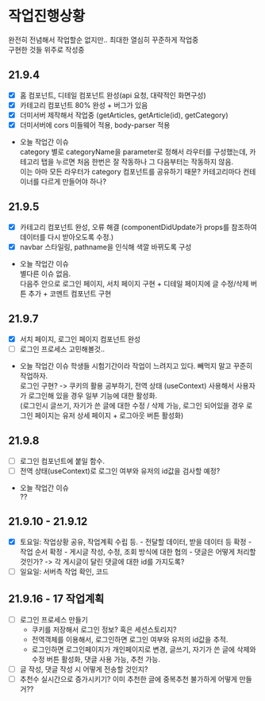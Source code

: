 # 작업진행상황

완전히 전념해서 작업할순 없지만.. 최대한 열심히 꾸준하게 작업중  
구현한 것들 위주로 작성중

## 21.9.4

-   [x] 홈 컴포넌트, 디테일 컴포넌트 완성(api 요청, 대략적인 화면구성)
-   [x] 카테고리 컴포넌트 80% 완성 + 버그가 있음
-   [x] 더미서버 제작해서 작업중 (getArticles, getArticle(id), getCategory)
-   [x] 더미서버에 cors 미들웨어 적용, body-parser 적용

-   오늘 작업간 이슈  
    category 별로 categoryName을 parameter로 정해서 라우터를 구성했는데, 카테고리 탭을 누르면 처음 한번은 잘 작동하나 그 다음부터는 작동하지 않음.  
    이는 아마 모든 라우터가 category 컴포넌트를 공유하기 때문? 카테고리마다 컨테이너를 다르게 만들어야 하나?

## 21.9.5

-   [x] 카테고리 컴포넌트 완성, 오류 해결 (componentDidUpdate가 props를 참조하여 데이터를 다시 받아오도록 수정.)
-   [x] navbar 스타일링, pathname을 인식해 색깔 바뀌도록 구성

-   오늘 작업간 이슈  
    별다른 이슈 없음.  
    다음주 안으로 로그인 페이지, 서치 페이지 구현 + 디테일 페이지에 글 수정/삭제 버튼 추가 + 코멘트 컴포넌트 구현

## 21.9.7

-   [x] 서치 페이지, 로그인 페이지 컴포넌트 완성
-   [ ] 로그인 프로세스 고민해볼것..

-   오늘 작업간 이슈
    학생들 시험기간이라 작업이 느려지고 있다. 빼먹지 말고 꾸준히 작업하자.  
    로그인 구현? -> 쿠키의 활용 공부하기, 전역 상태 (useContext) 사용해서 사용자가 로그인해 있을 경우 일부 기능에 대한 활성화.  
     (로그인시 글쓰기, 자기가 쓴 글에 대한 수정 / 삭제 가능, 로그인 되어있을 경우 로그인 페이지는 유저 상세 페이지 + 로그아웃 버튼 활성화)

## 21.9.8

-   [ ] 로그인 컴포넌트에 붙일 함수.
-   [ ] 전역 상태(useContext)로 로그인 여부와 유저의 id값을 검사할 예정?

-   오늘 작업간 이슈  
    ??

## 21.9.10 - 21.9.12

-   [x] 토요일: 작업상황 공유, 작업계획 수립 등. - 전달할 데이터, 받을 데이터 등 확정 - 작업 순서 확정 - 게시글 작성, 수정, 조회 방식에 대한 협의 - 댓글은 어떻게 처리할 것인가? -> 각 게시글이 달린 댓글에 대한 id를 가지도록?
-   [ ] 일요일: 서버측 작업 확인, 코드

## 21.9.16 - 17 작업계획

-   [ ] 로그인 프로세스 만들기
    -   쿠키를 저장해서 로그인 정보? 혹은 세션스토리지?
    -   전역객체를 이용해서, 로그인하면 로그인 여부와 유저의 id값을 추적.
    -   로그인하면 로그인페이지가 개인페이지로 변경, 글쓰기, 자기가 쓴 글에 삭제와 수정 버튼 활성화, 댓글 사용 가능, 추천 가능.
-   [ ] 글 작성, 댓글 작성 시 어떻게 전송할 것인지?
-   [ ] 추천수 실시간으로 증가시키기? 이미 추천한 글에 중복추천 불가하게 어떻게 만들거??

